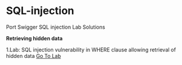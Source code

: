 # SQL-injection
Port Swigger SQL injection Lab Solutions

**Retrieving hidden data**

1.Lab: SQL injection vulnerability in WHERE clause allowing retrieval of hidden data [Go To Lab](https://portswigger.net/web-security/sql-injection/lab-retrieve-hidden-data)
